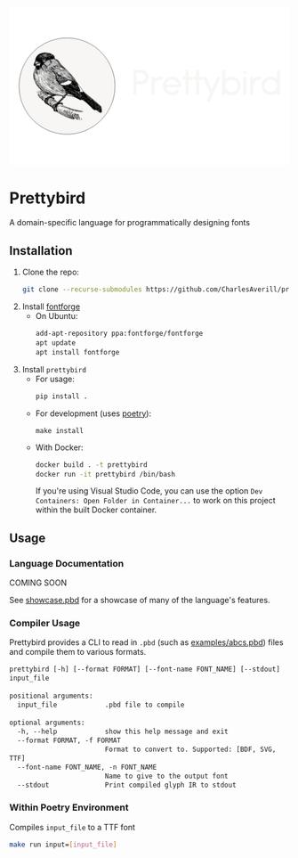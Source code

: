 ![Bullfinch Logo](.github/images/logo.png)

# Prettybird

A domain-specific language for programmatically designing fonts

## Installation

1. Clone the repo:
    ```bash
    git clone --recurse-submodules https://github.com/CharlesAverill/prettybird.git
    ```
2. Install [fontforge](https://fontforge.org/en-US/downloads/)
    - On Ubuntu:
        ```bash
        add-apt-repository ppa:fontforge/fontforge
        apt update
        apt install fontforge
        ```
3. Install `prettybird`
    - For usage:
        ```bash
        pip install .
        ```
    - For development (uses [poetry](https://python-poetry.org/)):
        ```
        make install
        ```
    - With Docker:
        ```bash
        docker build . -t prettybird
        docker run -it prettybird /bin/bash
        ```
        If you're using Visual Studio Code, you can use the option `Dev Containers: Open Folder in Container...` to work on this project within the built Docker container.

## Usage

### Language Documentation

COMING SOON

See [showcase.pbd](./examples/showcase.pbd) for a showcase of many of the language's features.

### Compiler Usage

Prettybird provides a CLI to read in `.pbd` (such as [examples/abcs.pbd](examples/abcs.pbd)) files and compile them to various formats.

```
prettybird [-h] [--format FORMAT] [--font-name FONT_NAME] [--stdout] input_file

positional arguments:
  input_file            .pbd file to compile

optional arguments:
  -h, --help            show this help message and exit
  --format FORMAT, -f FORMAT
                        Format to convert to. Supported: [BDF, SVG, TTF]
  --font-name FONT_NAME, -n FONT_NAME
                        Name to give to the output font
  --stdout              Print compiled glyph IR to stdout
```

### Within Poetry Environment

Compiles `input_file` to a TTF font

```bash
make run input=[input_file]
```
